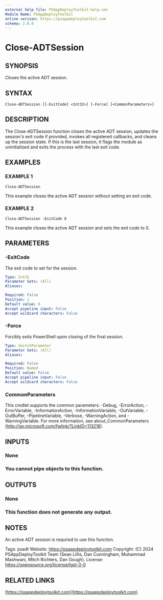 ```yaml
---
external help file: PSAppDeployToolkit-help.xml
Module Name: PSAppDeployToolkit
online version: https://psappdeploytoolkit.com
schema: 2.0.0
---
```


# Close-ADTSession

## SYNOPSIS
Closes the active ADT session.

## SYNTAX

```
Close-ADTSession [[-ExitCode] <Int32>] [-Force] [<CommonParameters>]
```

## DESCRIPTION
The Close-ADTSession function closes the active ADT session, updates the session's exit code if provided, invokes all registered callbacks, and cleans up the session state.
If this is the last session, it flags the module as uninitialized and exits the process with the last exit code.

## EXAMPLES

### EXAMPLE 1
```
Close-ADTSession
```

This example closes the active ADT session without setting an exit code.

### EXAMPLE 2
```
Close-ADTSession -ExitCode 0
```

This example closes the active ADT session and sets the exit code to 0.

## PARAMETERS

### -ExitCode
The exit code to set for the session.

```yaml
Type: Int32
Parameter Sets: (All)
Aliases:

Required: False
Position: 1
Default value: 0
Accept pipeline input: False
Accept wildcard characters: False
```

### -Force
Forcibly exits PowerShell upon closing of the final session.

```yaml
Type: SwitchParameter
Parameter Sets: (All)
Aliases:

Required: False
Position: Named
Default value: False
Accept pipeline input: False
Accept wildcard characters: False
```

### CommonParameters
This cmdlet supports the common parameters: -Debug, -ErrorAction, -ErrorVariable, -InformationAction, -InformationVariable, -OutVariable, -OutBuffer, -PipelineVariable, -Verbose, -WarningAction, and -WarningVariable.
For more information, see about_CommonParameters (http://go.microsoft.com/fwlink/?LinkID=113216).

## INPUTS

### None
### You cannot pipe objects to this function.
## OUTPUTS

### None
### This function does not generate any output.
## NOTES
An active ADT session is required to use this function.

Tags: psadt
Website: https://psappdeploytoolkit.com
Copyright: (C) 2024 PSAppDeployToolkit Team (Sean Lillis, Dan Cunningham, Muhammad Mashwani, Mitch Richters, Dan Gough).
License: https://opensource.org/license/lgpl-3-0

## RELATED LINKS

[https://psappdeploytoolkit.com](https://psappdeploytoolkit.com)
